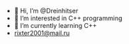 - 👋 Hi, I’m @Dreinhitser
- 👀 I’m interested in C++ programming
- 🌱 I’m currently learning C++
- rixter2001@mail.ru
